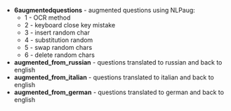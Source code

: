 - **6augmentedquestions** - augmented questions using NLPaug:
  - 1 - OCR method
  - 2 - keyboard close key mistake
  - 3 - insert random char
  - 4 - substitution random
  - 5 - swap random chars
  - 6 - delete random chars
- **augmented_from_russian** - questions translated to russian and back to english
- **augmented_from_italian** - questions translated to italian and back to english
- **augmented_from_german** - questions translated to german and back to english
